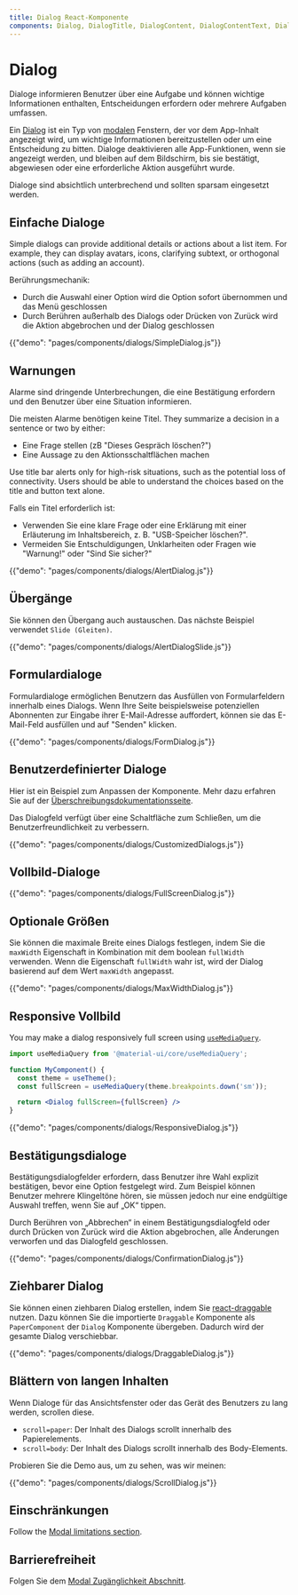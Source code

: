 ```yaml
---
title: Dialog React-Komponente
components: Dialog, DialogTitle, DialogContent, DialogContentText, DialogActions, Slide
---
```


# Dialog

<p class="description">Dialoge informieren Benutzer über eine Aufgabe und können wichtige Informationen enthalten, Entscheidungen erfordern oder mehrere Aufgaben umfassen.</p>

Ein [Dialog](https://material.io/design/components/dialogs.html) ist ein Typ von [modalen](/components/modal/) Fenstern, der vor dem App-Inhalt angezeigt wird, um wichtige Informationen bereitzustellen oder um eine Entscheidung zu bitten. Dialoge deaktivieren alle App-Funktionen, wenn sie angezeigt werden, und bleiben auf dem Bildschirm, bis sie bestätigt, abgewiesen oder eine erforderliche Aktion ausgeführt wurde.

Dialoge sind absichtlich unterbrechend und sollten sparsam eingesetzt werden.

## Einfache Dialoge

Simple dialogs can provide additional details or actions about a list item. For example, they can display avatars, icons, clarifying subtext, or orthogonal actions (such as adding an account).

Berührungsmechanik:

- Durch die Auswahl einer Option wird die Option sofort übernommen und das Menü geschlossen
- Durch Berühren außerhalb des Dialogs oder Drücken von Zurück wird die Aktion abgebrochen und der Dialog geschlossen

{{"demo": "pages/components/dialogs/SimpleDialog.js"}}

## Warnungen

Alarme sind dringende Unterbrechungen, die eine Bestätigung erfordern und den Benutzer über eine Situation informieren.

Die meisten Alarme benötigen keine Titel. They summarize a decision in a sentence or two by either:

- Eine Frage stellen (zB "Dieses Gespräch löschen?")
- Eine Aussage zu den Aktionsschaltflächen machen

Use title bar alerts only for high-risk situations, such as the potential loss of connectivity. Users should be able to understand the choices based on the title and button text alone.

Falls ein Titel erforderlich ist:

- Verwenden Sie eine klare Frage oder eine Erklärung mit einer Erläuterung im Inhaltsbereich, z. B. "USB-Speicher löschen?".
- Vermeiden Sie Entschuldigungen, Unklarheiten oder Fragen wie "Warnung!" oder "Sind Sie sicher?"

{{"demo": "pages/components/dialogs/AlertDialog.js"}}

## Übergänge

Sie können den Übergang auch austauschen. Das nächste Beispiel verwendet `Slide (Gleiten)`.

{{"demo": "pages/components/dialogs/AlertDialogSlide.js"}}

## Formulardialoge

Formulardialoge ermöglichen Benutzern das Ausfüllen von Formularfeldern innerhalb eines Dialogs. Wenn Ihre Seite beispielsweise potenziellen Abonnenten zur Eingabe ihrer E-Mail-Adresse auffordert, können sie das E-Mail-Feld ausfüllen und auf "Senden" klicken.

{{"demo": "pages/components/dialogs/FormDialog.js"}}

## Benutzerdefinierter Dialoge

Hier ist ein Beispiel zum Anpassen der Komponente. Mehr dazu erfahren Sie auf der [Überschreibungsdokumentationsseite](/customization/components/).

Das Dialogfeld verfügt über eine Schaltfläche zum Schließen, um die Benutzerfreundlichkeit zu verbessern.

{{"demo": "pages/components/dialogs/CustomizedDialogs.js"}}

## Vollbild-Dialoge

{{"demo": "pages/components/dialogs/FullScreenDialog.js"}}

## Optionale Größen

Sie können die maximale Breite eines Dialogs festlegen, indem Sie die `maxWidth` Eigenschaft in Kombination mit dem boolean `fullWidth` verwenden. Wenn die Eigenschaft `fullWidth` wahr ist, wird der Dialog basierend auf dem Wert `maxWidth` angepasst.

{{"demo": "pages/components/dialogs/MaxWidthDialog.js"}}

## Responsive Vollbild

You may make a dialog responsively full screen using [`useMediaQuery`](/components/use-media-query/#usemediaquery).

```jsx
import useMediaQuery from '@material-ui/core/useMediaQuery';

function MyComponent() {
  const theme = useTheme();
  const fullScreen = useMediaQuery(theme.breakpoints.down('sm'));

  return <Dialog fullScreen={fullScreen} />
}
```

{{"demo": "pages/components/dialogs/ResponsiveDialog.js"}}

## Bestätigungsdialoge

Bestätigungsdialogfelder erfordern, dass Benutzer ihre Wahl explizit bestätigen, bevor eine Option festgelegt wird. Zum Beispiel können Benutzer mehrere Klingeltöne hören, sie müssen jedoch nur eine endgültige Auswahl treffen, wenn Sie auf „OK“ tippen.

Durch Berühren von „Abbrechen“ in einem Bestätigungsdialogfeld oder durch Drücken von Zurück wird die Aktion abgebrochen, alle Änderungen verworfen und das Dialogfeld geschlossen.

{{"demo": "pages/components/dialogs/ConfirmationDialog.js"}}

## Ziehbarer Dialog

Sie können einen ziehbaren Dialog erstellen, indem Sie [react-draggable](https://github.com/mzabriskie/react-draggable) nutzen. Dazu können Sie die importierte `Draggable` Komponente als `PaperComponent` der `Dialog` Komponente übergeben. Dadurch wird der gesamte Dialog verschiebbar.

{{"demo": "pages/components/dialogs/DraggableDialog.js"}}

## Blättern von langen Inhalten

Wenn Dialoge für das Ansichtsfenster oder das Gerät des Benutzers zu lang werden, scrollen diese.

- `scroll=paper`: Der Inhalt des Dialogs scrollt innerhalb des Papierelements.
- `scroll=body`: Der Inhalt des Dialogs scrollt innerhalb des Body-Elements.

Probieren Sie die Demo aus, um zu sehen, was wir meinen:

{{"demo": "pages/components/dialogs/ScrollDialog.js"}}

## Einschränkungen

Follow the [Modal limitations section](/components/modal/#limitations).

## Barrierefreiheit

Folgen Sie dem [Modal Zugänglichkeit Abschnitt](/components/modal/#accessibility).
